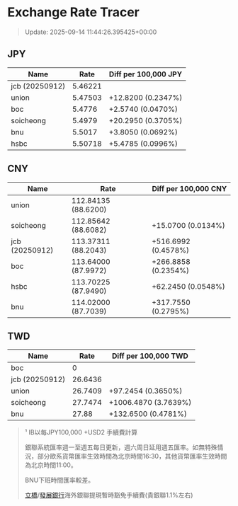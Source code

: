 # Exchange Rate Tracer

> Update: 2025-09-14 11:44:26.395425+00:00

## JPY

| Name           |    Rate | Diff per 100,000 JPY   |
|----------------|---------|------------------------|
| jcb (20250912) | 5.46221 |                        |
| union          | 5.47503 | +12.8200 (0.2347%)     |
| boc            | 5.4776  | +2.5740 (0.0470%)      |
| soicheong      | 5.4979  | +20.2950 (0.3705%)     |
| bnu            | 5.5017  | +3.8050 (0.0692%)      |
| hsbc           | 5.50718 | +5.4785 (0.0996%)      |

## CNY

| Name           | Rate                | Diff per 100,000 CNY   |
|----------------|---------------------|------------------------|
| union          | 112.84135	(88.6200) |                        |
| soicheong      | 112.85642	(88.6082) | +15.0700 (0.0134%)     |
| jcb (20250912) | 113.37311	(88.2043) | +516.6992 (0.4578%)    |
| boc            | 113.64000	(87.9972) | +266.8858 (0.2354%)    |
| hsbc           | 113.70225	(87.9490) | +62.2450 (0.0548%)     |
| bnu            | 114.02000	(87.7039) | +317.7550 (0.2795%)    |

## TWD

| Name           |    Rate | Diff per 100,000 TWD   |
|----------------|---------|------------------------|
| boc            |  0      |                        |
| jcb (20250912) | 26.6436 |                        |
| union          | 26.7409 | +97.2454 (0.3650%)     |
| soicheong      | 27.7474 | +1006.4870 (3.7639%)   |
| bnu            | 27.88   | +132.6500 (0.4781%)    |


> ¹ IB以每JPY100,000 +USD2 手續費計算
>
> 銀聯系統匯率週一至週五每日更新，週六周日延用週五匯率。如無特殊情況，部分歐系貨幣匯率生效時間為北京時間16:30，其他貨幣匯率生效時間為北京時間11:00。
>
> BNU下班時間匯率較差。
>
> [立橋](https://www.wlbank.com.mo/uploads/ueditor/file/20181211/1544536513900230.pdf)/[發展銀行](https://www.mdb.com.mo/Service_Charges_20230728.pdf)海外銀聯提現暫時豁免手續費(貴銀聯1.1%左右)

